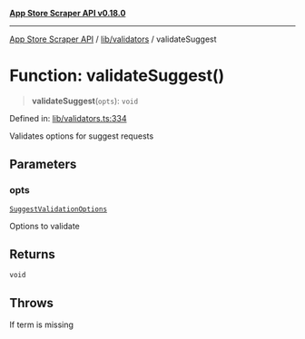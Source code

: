 [**App Store Scraper API v0.18.0**](../../../README.md)

***

[App Store Scraper API](../../../modules.md) / [lib/validators](../README.md) / validateSuggest

# Function: validateSuggest()

> **validateSuggest**(`opts`): `void`

Defined in: [lib/validators.ts:334](https://github.com/facundoolano/app-store-scraper/blob/113d925388ad33c5af9077ca637c241f2bf7e574/lib/validators.ts#L334)

Validates options for suggest requests

## Parameters

### opts

[`SuggestValidationOptions`](../interfaces/SuggestValidationOptions.md)

Options to validate

## Returns

`void`

## Throws

If term is missing
